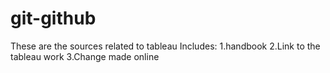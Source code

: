 # git-github
These are the sources related to tableau 
Includes:
1.handbook
2.Link to the tableau work
3.Change made online
